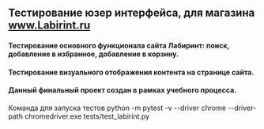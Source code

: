 ## Тестирование юзер интерфейса, для магазина www.Labirint.ru 

#### Тестирование основного функционала сайта Лабиринт: поиск, добавление в избранное, добавление в корзину.
#### Тестирование визуального отображения контента на странице сайта.
#### Данный финальный проект создан в рамках учебного процесса.

Команда для запуска тестов python -m pytest -v --driver chrome --driver-path chromedriver.exe tests/test_labirint.py
